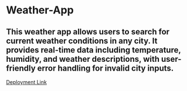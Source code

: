 # Weather-App

## This weather app allows users to search for current weather conditions in any city. It provides real-time data including temperature, humidity, and weather descriptions, with user-friendly error handling for invalid city inputs.

[Deployment Link](https://weather-app-blond-eta-74.vercel.app/)
